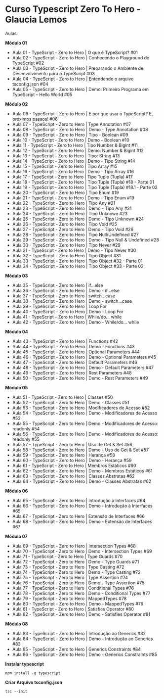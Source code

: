 
# Curso Typescript Zero To Hero - Glaucia Lemos

Aulas:

**Módulo 01**

- Aula 01 - TypeScript - Zero to Hero | O que é TypeScript? #01
- Aula 02 - TypeScript - Zero to Hero | Conhecendo o Playground do TypeScript #02
- Aula 03 - TypeScript - Zero to Hero | Preparando o Ambiente de Desenvolvimento para o TypeScript #03
- Aula 04 - TypeScript - Zero to Hero | Entendendo o arquivo tsconfig.json #04
- Aula 05 - TypeScript - Zero to Hero | Demo: Primeiro Programa em TypeScript – Hello World #05

**Módulo 02**

- Aula 06 - TypeScript - Zero to Hero | E por que usar o TypeScript? E, próximos passos! #06
- Aula 07 - TypeScript - Zero to Hero | Type Annotation #07
- Aula 08 - TypeScript - Zero to Hero | Demo - Type Annotation #08
- Aula 09 - TypeScript - Zero to Hero | Tipo - Boolean #09
- Aula 10 - TypeScript - Zero to Hero | Demo - Boolean #10
- Aula 11 - TypeScript - Zero to Hero | Tipo Number & Bigint #11
- Aula 12 - TypeScript - Zero to Hero | Demo: Number & Bigint #12
- Aula 13 - TypeScript - Zero to Hero | Tipo: String #13
- Aula 14 - TypeScript - Zero to Hero | Demo - Tipo String #14
- Aula 15 - TypeScript - Zero to Hero | Tipo Array #15
- Aula 16 - TypeScript - Zero to Hero | Demo - Tipo Array #16
- Aula 17 - TypeScript - Zero to Hero | Tipo Tuple (Tupla) #17
- Aula 18 - TypeScript - Zero to Hero | Tipo Tuple (Tupla) #18 - Parte 01
- Aula 19 - TypeScript - Zero to Hero | Tipo Tuple (Tupla) #18.1 - Parte 02
- Aula 20 - TypeScript - Zero to Hero | Tipo Enum #19
- Aula 21 - TypeScript - Zero to Hero | Demo - Tipo Enum #19
- Aula 22 - TypeScript - Zero to Hero | Tipo Any #21
- Aula 23 - TypeScript - Zero to Hero | Demo - Tipo Any #21
- Aula 24 - TypeScript - Zero to Hero | Tipo Unknown #23
- Aula 25 - TypeScript - Zero to Hero | Demo - Tipo Unknown #24
- Aula 26 - TypeScript - Zero to Hero | Tipo Void #25
- Aula 27 - TypeScript - Zero to Hero | Demo - Tipo Void #26
- Aula 28 - TypeScript - Zero to Hero | Tipo Null/Undefined #27
- Aula 29 - TypeScript - Zero to Hero | Demo - Tipo Null & Undefined #28
- Aula 30 - TypeScript - Zero to Hero | Tipo Never #29
- Aula 31 - TypeScript - Zero to Hero | Demo - Tipo Never #30
- Aula 32 - TypeScript - Zero to Hero | Tipo Object #31
- Aula 33 - TypeScript - Zero to Hero | Tipo Object #32 - Parte 01
- Aula 34 - TypeScript - Zero to Hero | Tipo Object #33 - Parte 02


**Módulo 03**

- Aula 35 - TypeScript - Zero to Hero | if...else
- Aula 36 - TypeScript - Zero to Hero | Demo - if...else
- Aula 37 - TypeScript - Zero to Hero | switch...case
- Aula 38 - TypeScript - Zero to Hero | Demo - switch...case
- Aula 39 - TypeScript - Zero to Hero | Loop For
- Aula 40 - TypeScript - Zero to Hero | Demo - Loop For
- Aula 41 - TypeScript - Zero to Hero | While/do... while
- Aula 42 - TypeScript - Zero to Hero | Demo - While/do... while

**Módulo 04**

- Aula 43 - TypeScript - Zero to Hero | Functions #42
- Aula 44 - TypeScript - Zero to Hero | Demo - Functions #43
- Aula 45 - TypeScript - Zero to Hero | Optional Parameters #44
- Aula 46 - TypeScript - Zero to Hero | Demo - Optional Parameters #45
- Aula 47 - TypeScript - Zero to Hero | Default Parameters #46
- Aula 48 - TypeScript - Zero to Hero | Demo - Default Parameters #47
- Aula 49 - TypeScript - Zero to Hero | Rest Parameters #48
- Aula 50 - TypeScript - Zero to Hero | Demo - Rest Parameters #49

**Módulo 05**

- Aula 51 - TypeScript - Zero to Hero | Classes #50
- Aula 52 - TypeScript - Zero to Hero | Demo - Classes #51
- Aula 53 - TypeScript - Zero to Hero | Modificadores de Acesso #52
- Aula 54 - TypeScript - Zero to Hero | Demo - Modificadores de Acesso #53
- Aula 55 - TypeScript - Zero to Hero | Demo - Modificadores de Acesso: readonly #54
- Aula 56 - TypeScript - Zero to Hero | Demo - Modificadores de Acesso: readonly #55
- Aula 57 - TypeScript - Zero to Hero | Uso de Get & Set #56
- Aula 58 - TypeScript - Zero to Hero | Demo - Uso de Get & Set #57
- Aula 59 - TypeScript - Zero to Hero | Herança #58
- Aula 60 - TypeScript - Zero to Hero | Demo - Herança #59
- Aula 61 - TypeScript - Zero to Hero | Membros Estáticos #60
- Aula 62 - TypeScript - Zero to Hero | Demo - Membros Estáticos #61
- Aula 63 - TypeScript - Zero to Hero | Classes Abstratas #62
- Aula 64 - TypeScript - Zero to Hero | Demo - Classes Abstratas #62

**Módulo 06**

- Aula 65 - TypeScript - Zero to Hero | Introdução à Interfaces #64
- Aula 66 - TypeScript - Zero to Hero | Demo - Introdução à Interfaces #65
- Aula 67 - TypeScript - Zero to Hero | Extensão de Interfaces #66
- Aula 68 - TypeScript - Zero to Hero | Demo - Extensão de Interfaces #67

**Módulo 07**

- Aula 69 - TypeScript - Zero to Hero | Intersection Types #68
- Aula 70 - TypeScript - Zero to Hero | Demo - Intersection Types #69
- Aula 71 - TypeScript - Zero to Hero | Type Guards #70
- Aula 72 - TypeScript - Zero to Hero | Demo - Type Guards #71
- Aula 73 - TypeScript - Zero to Hero | Type Casting #72
- Aula 74 - TypeScript - Zero to Hero | Demo - Type Casting #72
- Aula 75 - TypeScript - Zero to Hero | Type Assertion #74
- Aula 76 - TypeScript - Zero to Hero | Demo - Type Assertion #75
- Aula 77 - TypeScript - Zero to Hero | Conditional Types #76
- Aula 78 - TypeScript - Zero to Hero | Demo - Conditional Types #77
- Aula 79 - TypeScript - Zero to Hero | MappedTypes #78
- Aula 80 - TypeScript - Zero to Hero | Demo - MappedTypes #79
- Aula 81 - TypeScript - Zero to Hero | Satisfies Operator #80
- Aula 82 - TypeScript - Zero to Hero | Demo - Satisfies Operator #81

**Módulo 08**

- Aula 83 - TypeScript - Zero to Hero | Introdução ao Generics #82
- Aula 84 - TypeScript - Zero to Hero | Demo - Introdução ao Generics #83
- Aula 85 - TypeScript - Zero to Hero | Generics Constraints #84
- Aula 86 - TypeScript - Zero to Hero | Demo - Generics Constraints #85

**Instalar typescript**

    npm install -g typescript

**Criar Arquivo tsconfig.json**

    tsc --init
